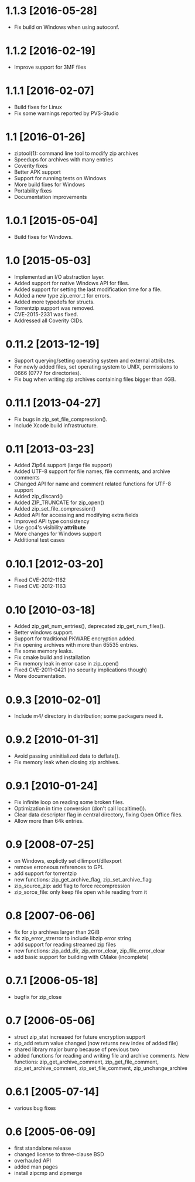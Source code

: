 1.1.3 [2016-05-28]
==================

* Fix build on Windows when using autoconf.

1.1.2 [2016-02-19]
==================

* Improve support for 3MF files

1.1.1 [2016-02-07]
==================

* Build fixes for Linux
* Fix some warnings reported by PVS-Studio

1.1 [2016-01-26]
================

* ziptool(1): command line tool to modify zip archives
* Speedups for archives with many entries
* Coverity fixes
* Better APK support
* Support for running tests on Windows
* More build fixes for Windows
* Portability fixes
* Documentation improvements

1.0.1 [2015-05-04]
==================

* Build fixes for Windows.

1.0 [2015-05-03]
================

* Implemented an I/O abstraction layer.
* Added support for native Windows API for files.
* Added support for setting the last modification time for a file.
* Added a new type zip_error_t for errors.
* Added more typedefs for structs.
* Torrentzip support was removed.
* CVE-2015-2331 was fixed.
* Addressed all Coverity CIDs.

0.11.2 [2013-12-19]
===================

* Support querying/setting operating system and external attributes.
* For newly added files, set operating system to UNIX, permissions
  to 0666 (0777 for directories).
* Fix bug when writing zip archives containing files bigger than 4GB.

0.11.1 [2013-04-27]
===================

* Fix bugs in zip_set_file_compression().
* Include Xcode build infrastructure.

0.11 [2013-03-23]
=================

* Added Zip64 support (large file support)
* Added UTF-8 support for file names, file comments, and archive comments
* Changed API for name and comment related functions for UTF-8 support
* Added zip_discard()
* Added ZIP_TRUNCATE for zip_open()
* Added zip_set_file_compression()
* Added API for accessing and modifying extra fields
* Improved API type consistency
* Use gcc4's visibility __attribute__
* More changes for Windows support
* Additional test cases

0.10.1 [2012-03-20]
===================

* Fixed CVE-2012-1162
* Fixed CVE-2012-1163

0.10 [2010-03-18]
=================

* Added zip_get_num_entries(), deprecated zip_get_num_files().
* Better windows support.
* Support for traditional PKWARE encryption added.
* Fix opening archives with more than 65535 entries.
* Fix some memory leaks.
* Fix cmake build and installation
* Fix memory leak in error case in zip_open()
* Fixed CVE-2011-0421 (no security implications though)
* More documentation.

0.9.3 [2010-02-01]
==================

* Include m4/ directory in distribution; some packagers need it.

0.9.2 [2010-01-31]
==================

* Avoid passing uninitialized data to deflate().
* Fix memory leak when closing zip archives.

0.9.1 [2010-01-24]
==================

* Fix infinite loop on reading some broken files.
* Optimization in time conversion (don't call localtime()).
* Clear data descriptor flag in central directory, fixing Open Office files.
* Allow more than 64k entries.

0.9 [2008-07-25]
==================

* on Windows, explictly set dllimport/dllexport
* remove erroneous references to GPL
* add support for torrentzip
* new functions: zip_get_archive_flag, zip_set_archive_flag
* zip_source_zip: add flag to force recompression
* zip_sorce_file: only keep file open while reading from it

0.8 [2007-06-06]
==================

* fix for zip archives larger than 2GiB
* fix zip_error_strerror to include libzip error string
* add support for reading streamed zip files
* new functions: zip_add_dir, zip_error_clear, zip_file_error_clear
* add basic support for building with CMake (incomplete)

0.7.1 [2006-05-18]
==================

* bugfix for zip_close

0.7 [2006-05-06]
================

* struct zip_stat increased for future encryption support
* zip_add return value changed (now returns new index of added file)
* shared library major bump because of previous two
* added functions for reading and writing file and archive comments.
  New functions: zip_get_archive_comment, zip_get_file_comment,
  zip_set_archive_comment, zip_set_file_comment, zip_unchange_archive

0.6.1 [2005-07-14]
==================

* various bug fixes

0.6 [2005-06-09]
================

* first standalone release
* changed license to three-clause BSD
* overhauled API
* added man pages
* install zipcmp and zipmerge
